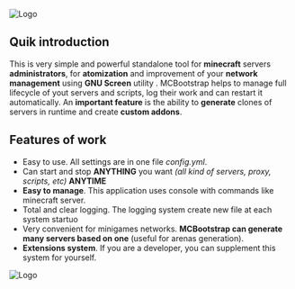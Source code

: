 ![Logo](https://image.ibb.co/kexbmb/cooltext271004839975988.png "Optional title")

## Quik introduction
This is very simple and powerful standalone tool for **minecraft** servers **administrators**, for **atomization** and improvement of your **network management** using **GNU Screen** utility . MCBootstrap helps to manage full lifecycle of yout servers and scripts, log their work and can restart it automatically. An **important feature** is the ability to **generate** clones of servers in runtime and create **custom addons**.

## Features of work
* Easy to use. All settings are in one file _config.yml_.
* Can start and stop **ANYTHING** you want _(all kind of servers, proxy, scripts, etc)_ **ANYTIME**
* **Easy to manage**. This application uses console with commands like minecraft server.
* Total and clear logging. The logging system create new file at each system startuo
* Very convenient for minigames networks. **MCBootstrap can generate many servers based on one** (useful for arenas generation).
* **Extensions system**. If you are a developer, you can supplement this system for yourself.

![Logo](https://i.ibb.co/99H5Jk4/2019-01-26-2-10-20.png "Screenshot of work")
